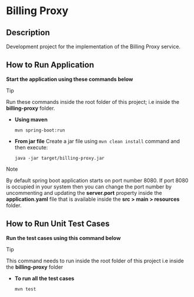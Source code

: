 # Billing Proxy

## Description
Development project for the implementation of the Billing Proxy service.

## How to Run Application

**Start the application using these commands below**

> [!TIP] 
> Run these commands inside the root folder of this project; i.e inside the **billing-proxy** folder.


- **Using maven** 
  ```
  mvn spring-boot:run
  ```

- **From jar file**
  Create a jar file using `mvn clean install` command and then execute:
  ```
  java -jar target/billing-proxy.jar
  ```

> [!NOTE]  
> By default spring boot application starts on port number 8080. If port 8080 is occupied in your system then you can change the port number by uncommenting and updating the **server.port** property inside the **application.yaml** file that is available inside the **src > main > resources** folder.


## How to Run Unit Test Cases

**Run the test cases using this command below**

> [!TIP] 
> This command needs to run inside the root folder of this project i.e inside the **billing-proxy** folder

- **To run all the test cases**
  ```
  mvn test
  ```